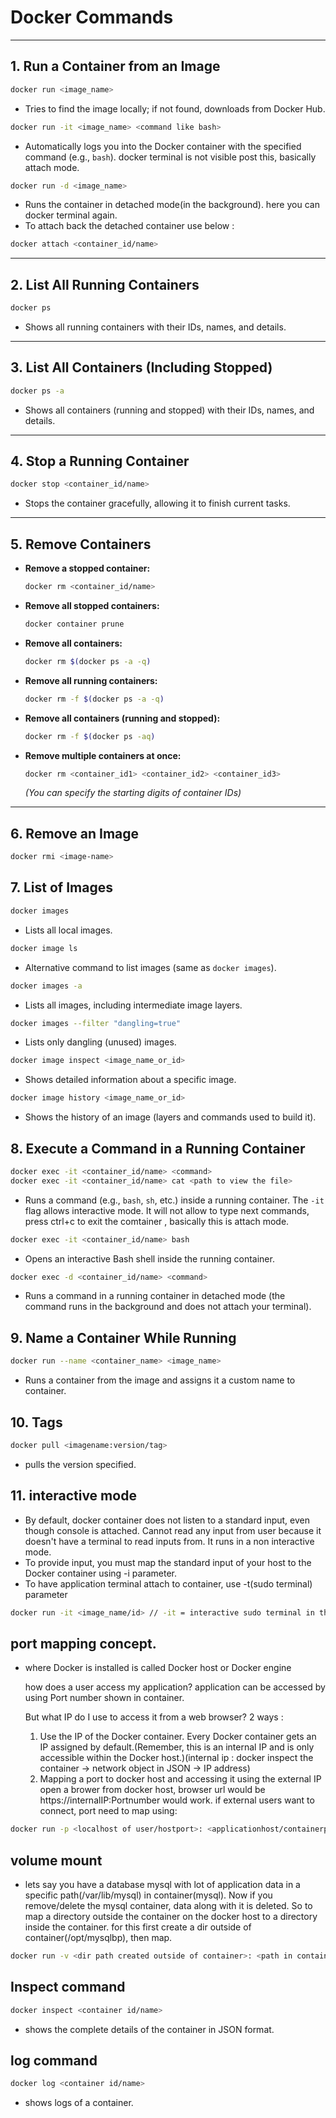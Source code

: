 # Docker Commands 

---

## 1. Run a Container from an Image

```sh
docker run <image_name>
```
- Tries to find the image locally; if not found, downloads from Docker Hub.

```sh
docker run -it <image_name> <command like bash>
```
- Automatically logs you into the Docker container with the specified command (e.g., `bash`). docker terminal is not visible post this, basically attach mode.

```sh
docker run -d <image_name>
```
- Runs the container in detached mode(in the background). here you can docker terminal again.
- To attach back the detached container use below :
```sh
docker attach <container_id/name>
```

---

## 2. List All Running Containers

```sh
docker ps
```
- Shows all running containers with their IDs, names, and details.

---

## 3. List All Containers (Including Stopped)

```sh
docker ps -a
```
- Shows all containers (running and stopped) with their IDs, names, and details.

---

## 4. Stop a Running Container

```sh
docker stop <container_id/name>
```
- Stops the container gracefully, allowing it to finish current tasks.

---

## 5. Remove Containers

- **Remove a stopped container:**
  ```sh
  docker rm <container_id/name>
  ```
- **Remove all stopped containers:**
  ```sh
  docker container prune
  ```
- **Remove all containers:**
  ```sh
  docker rm $(docker ps -a -q)
  ```
- **Remove all running containers:**
  ```sh
  docker rm -f $(docker ps -a -q)
  ```
- **Remove all containers (running and stopped):**
  ```sh
  docker rm -f $(docker ps -aq)
  ```
- **Remove multiple containers at once:**
  ```sh
  docker rm <container_id1> <container_id2> <container_id3>
  ```
  *(You can specify the starting digits of container IDs)*

---

## 6. Remove an Image

```sh
docker rmi <image-name>
```

## 7. List of Images

```sh
docker images
```
- Lists all local images.

```sh
docker image ls
```
- Alternative command to list images (same as `docker images`).

```sh
docker images -a
```
- Lists all images, including intermediate image layers.

```sh
docker images --filter "dangling=true"
```
- Lists only dangling (unused) images.

```sh
docker image inspect <image_name_or_id>
```
- Shows detailed information about a specific image.

```sh
docker image history <image_name_or_id>
```
- Shows the history of an image (layers and commands used to build it).

## 8. Execute a Command in a Running Container

```sh
docker exec -it <container_id/name> <command>
docker exec -it <container_id/name> cat <path to view the file>
```
- Runs a command (e.g., `bash`, `sh`, etc.) inside a running container. The `-it` flag allows interactive mode. It will not allow to type next commands, press ctrl+c to exit the comtainer , basically this is attach mode.

```sh
docker exec -it <container_id/name> bash
```
- Opens an interactive Bash shell inside the running container.

```sh
docker exec -d <container_id/name> <command>
```
- Runs a command in a running container in detached mode (the command runs in the background and does not attach your terminal).

## 9. Name a Container While Running

```sh
docker run --name <container_name> <image_name>
```
- Runs a container from the image and assigns it a custom name to container.

## 10. Tags

```sh
docker pull <imagename:version/tag> 
```
- pulls the version specified.

## 11. interactive mode
- By default, docker container does not listen to a standard input, even though console is attached. Cannot read any input from user because it doesn't have a terminal to read inputs from. It runs in a non interactive mode.
- To provide input, you must map the standard input of your host to the Docker container using -i parameter.
- To have application terminal attach to container, use -t(sudo terminal) parameter

```sh
docker run -it <image_name/id> // -it = interactive sudo terminal in the container
```

## port mapping concept.
- where Docker is installed is called Docker host or Docker engine

    how does a user access my application? application can be accessed by using Port number shown in container.

    But what IP do I use to access it from a web browser?
    2 ways : 
    1. Use the IP of the Docker container. Every Docker container gets an IP assigned by default.(Remember, this is an internal IP and is only accessible within the Docker host.)(internal ip : docker inspect the container -> network object in JSON -> IP address)
    2. Mapping a port to docker host and accessing it using the external IP
    open a brower from docker host, browser url would be https://internalIP:Portnumber would work.
    if external users want to connect, port need to map using: 

```sh
docker run -p <localhost of user/hostport>: <applicationhost/containerport> <image_name> 
```

## volume mount
- lets say you have a database mysql with lot of application data in a specific path(/var/lib/mysql) in container(mysql). Now if you remove/delete the mysql container, data along with it is deleted. So to map a directory outside the container on the docker host to a directory inside the container.
for this first create a dir outside of container(/opt/mysqlbp), then map.

```sh
docker run -v <dir path created outside of container>: <path in container> <image_name> 
```

## Inspect command

```sh
docker inspect <container id/name>
```
- shows the complete details of the container in JSON format.

## log command

```sh
docker log <container id/name>
```
- shows logs of a container.





